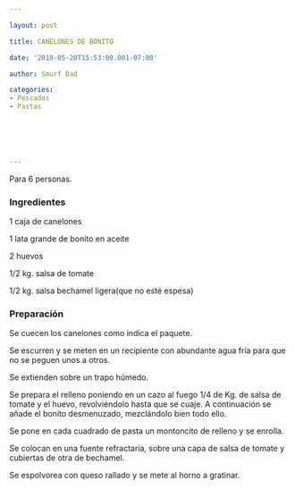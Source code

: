 ```yaml
---

layout: post

title: CANELONES DE BONITO

date: '2010-05-20T15:53:00.001-07:00'

author: Smurf Dad

categories:
- Pescados
- Pastas






---
```


Para 6 personas.

<h3>Ingredientes</h3>

1 caja de canelones

1 lata grande de bonito en aceite

2 huevos

1/2 kg. salsa de tomate

1/2 kg. salsa bechamel ligera(que no esté espesa)

<h3>Preparación</h3>

Se cuecen los canelones como indica el paquete.

Se escurren y se meten en un recipiente con abundante agua fría para que no se peguen unos a otros.

Se extienden sobre un trapo húmedo.

Se prepara el relleno poniendo en un cazo al fuego 1/4 de Kg. de salsa de tomate y el huevo, revolviéndolo hasta que se cuaje.  A continuación se añade el bonito desmenuzado, mezclándolo bien todo ello.

Se pone en cada cuadrado de pasta un montoncito de relleno y se enrolla.

Se colocan en una fuente refractaria, sobre una capa de salsa de tomate y cubiertas de otra de bechamel.

Se espolvorea con queso rallado y se mete al horno a gratinar.

